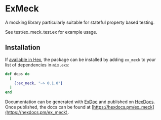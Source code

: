 # ExMeck

A mocking library particularly suitable for stateful property based testing.

See test/ex_meck_test.ex for example usage.

## Installation

If [available in Hex](https://hex.pm/docs/publish), the package can be installed
by adding `ex_meck` to your list of dependencies in `mix.exs`:

```elixir
def deps do
  [
    {:ex_meck, "~> 0.1.0"}
  ]
end
```

Documentation can be generated with [ExDoc](https://github.com/elixir-lang/ex_doc)
and published on [HexDocs](https://hexdocs.pm). Once published, the docs can
be found at [https://hexdocs.pm/ex_meck](https://hexdocs.pm/ex_meck).

